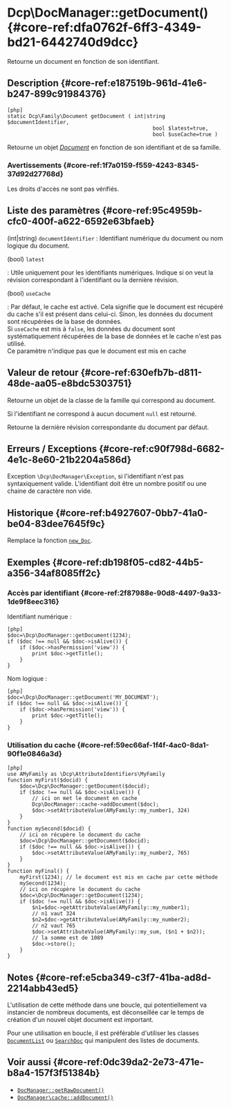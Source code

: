 # Dcp\DocManager::getDocument()  {#core-ref:dfa0762f-6ff3-4349-bd21-6442740d9dcc}

<div class="short-description">
Retourne un document en fonction de son identifiant.
</div>

## Description  {#core-ref:e187519b-961d-41e6-b247-899c91984376}

    [php]
    static Dcp\Family\Document getDocument ( int|string $documentIdentifier,
                                                   bool $latest=true,
                                                   bool $useCache=true )

Retourne un objet [_Document_][DocClass] en fonction de son identifiant et de sa
famille.

### Avertissements  {#core-ref:1f7a0159-f559-4243-8345-37d92d27768d}

Les droits d'accès ne sont pas vérifiés.

## Liste des paramètres  {#core-ref:95c4959b-cfc0-400f-a622-6592e63bfaeb}

(int|string) `documentIdentifier`
:   Identifiant numérique du document ou nom logique du document.

(bool) `latest` 

:   Utile uniquement pour les identifiants numériques. Indique si on veut la
    révision correspondant à l'identifiant ou la dernière révision.

(bool) `useCache`

:   Par défaut, le cache est activé. Cela signifie que le document est récupéré
    du cache s'il est présent dans celui-ci. Sinon, les données du document sont 
    récupérées de la base de données.  
    Si `useCache` est mis à `false`, les données du document sont systématiquement
    récupérées de la base de données et le cache n'est pas utilisé.  
    Ce paramètre n'indique pas que le document est mis en cache 


## Valeur de retour  {#core-ref:630efb7b-d811-48de-aa05-e8bdc5303751}

Retourne un objet de la classe de la famille qui correspond au document.

Si l'identifiant ne correspond à aucun document `null` est retourné.

Retourne la dernière révision correspondante du document par défaut.


## Erreurs / Exceptions  {#core-ref:c90f798d-6682-4e1c-8e60-21b2204a586d}

Exception `\Dcp\DocManager\Exception`, si l'identifiant n'est pas
syntaxiquement valide. L'identifiant doit être un nombre positif ou une chaine
de caractère non vide.

## Historique  {#core-ref:b4927607-0bb7-41a0-be04-83dee7645f9c}

Remplace la fonction [`new_Doc`][new_doc].

## Exemples  {#core-ref:db198f05-cd82-44b5-a356-34af8085ff2c}

### Accès par identifiant {#core-ref:2f87988e-90d8-4497-9a33-1de9f8eec316}

Identifiant numérique :

    [php]
    $doc=\Dcp\DocManager::getDocument(1234);
    if ($doc !== null && $doc->isAlive()) {
        if ($doc->hasPermission('view')) {
            print $doc->getTitle();
        }
    }

Nom logique :

    [php]
    $doc=\Dcp\DocManager::getDocument('MY_DOCUMENT');
    if ($doc !== null && $doc->isAlive()) {
        if ($doc->hasPermission('view')) {
            print $doc->getTitle();
        }
    }


### Utilisation du cache {#core-ref:59ec66af-1f4f-4ac0-8da1-90f1e0846a3d}

    [php]
    use AMyFamily as \Dcp\AttributeIdentifiers\MyFamily
    function myFirst($docid) {
        $doc=\Dcp\DocManager::getDocument($docid);
        if ($doc !== null && $doc->isAlive()) {
            // ici on met le document en cache
            Dcp\DocManager::cache->addDocument($doc); 
            $doc->setAttributeValue(AMyFamily::my_number1, 324)
        }
    }
    function mySecond($docid) {
        // ici on récupère le document du cache
        $doc=\Dcp\DocManager::getDocument($docid); 
        if ($doc !== null && $doc->isAlive()) {
            $doc->setAttributeValue(AMyFamily::my_number2, 765)
        }
    }
    function myFinal() {
        myFirst(1234); // le document est mis en cache par cette méthode
        mySecond(1234);
        // ici on récupère le document du cache
        $doc=\Dcp\DocManager::getDocument(1234);
        if ($doc !== null && $doc->isAlive()) {
            $n1=$doc->getAttributeValue(AMyFamily::my_number1);
            // n1 vaut 324
            $n2=$doc->getAttributeValue(AMyFamily::my_number2);
            // n2 vaut 765
            $doc->setAttributeValue(AMyFamily::my_sum, ($n1 + $n2));
            // la somme est de 1089
            $doc->store();
        }
    }

## Notes  {#core-ref:e5cba349-c3f7-41ba-ad8d-2214abb43ed5}

L'utilisation de cette méthode dans une boucle, qui potentiellement va instancier de
nombreux documents, est déconseillée car le temps de création d'un nouvel objet
document est important.

Pour une utilisation en boucle, il est préférable d'utiliser les classes
[`DocumentList`][doclist] ou [`SearchDoc`][searchdoc] qui manipulent des listes de
documents.


## Voir aussi  {#core-ref:0dc39da2-2e73-471e-b8a4-157f3f51384b}

*   [`DocManager::getRawDocument()`][getrawdocument]
*   [`DocManager\cache::addDocument()`][addincache]

<!-- links -->
[getrawdocument]:   #core-ref:27f42abc-23c2-43c7-9a28-cfd32250632c
[searchdoc]:        #core-ref:a5216d5c-4e0f-4e3c-9553-7cbfda6b3255
[doclist]:          #core-ref:23c71c28-dbce-4d34-819a-50d5bc4a38c3
[new_doc]:          #core-ref:e978cbd1-5f54-4a06-a6be-f1c079c2d734
[DocClass]:         #core-ref:1d557fb4-4eca-4ab8-a334-974fe563ddd2
[addincache]:       #core-ref:15d6a036-3b6e-4dbd-a0fe-361b925e6186
